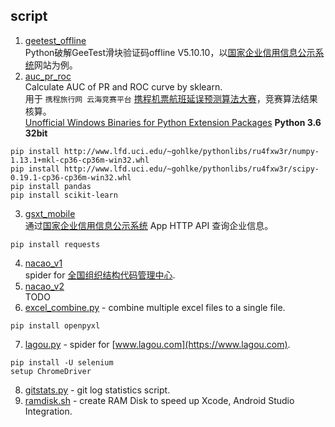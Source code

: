 ## script
1. [geetest_offline](/geetest_offline)  
Python破解GeeTest滑块验证码offline V5.10.10，以[国家企业信用信息公示系统](http://www.gsxt.gov.cn)网站为例。  
2. [auc_pr_roc](/auc_pr_roc)  
Calculate AUC of PR and ROC curve by sklearn.  
用于 `携程旅行网 云海竞赛平台` [携程机票航班延误预测算法大赛](https://yunhai.ctrip.com/Games/11)，竞赛算法结果核算。  
[Unofficial Windows Binaries for Python Extension Packages](http://www.lfd.uci.edu/~gohlke/pythonlibs/) **Python 3.6 32bit**  
```
pip install http://www.lfd.uci.edu/~gohlke/pythonlibs/ru4fxw3r/numpy-1.13.1+mkl-cp36-cp36m-win32.whl
pip install http://www.lfd.uci.edu/~gohlke/pythonlibs/ru4fxw3r/scipy-0.19.1-cp36-cp36m-win32.whl
pip install pandas
pip install scikit-learn
```
3. [gsxt_mobile](/gsxt_mobile)  
通过[国家企业信用信息公示系统](http://www.gsxt.gov.cn) App HTTP API 查询企业信息。  
```
pip install requests
```
4. [nacao_v1](/nacao_v1)  
spider for [全国组织结构代码管理中心](http://www.nacao.org.cn).  
5. [nacao_v2](/nacao_v2)  
TODO  
6. [excel_combine.py](/excel_combine/excel_combine.py) - combine multiple excel files to a single file.  
```
pip install openpyxl
```
7. [lagou.py](/lagou/lagou.py) - spider for [www.lagou.com](https://www.lagou.com).  
```
pip install -U selenium
setup ChromeDriver
```
8. [gitstats.py](/gitstats/gitstats.py) - git log statistics script.  
9. [ramdisk.sh](/ramdisk/ramdisk.sh) - create RAM Disk to speed up Xcode, Android Studio Integration.  
